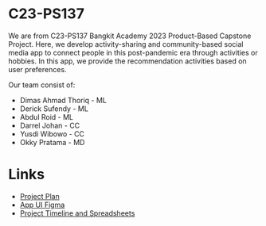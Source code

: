 # C23-PS137
We are from C23-PS137 Bangkit Academy 2023 Product-Based Capstone Project. Here, we develop activity-sharing and community-based social media app to connect people in this post-pandemic era through activities or hobbies. In this app, we provide the recommendation activities based on user preferences.

Our team consist of:
* Dimas Ahmad Thoriq - ML
* Derick Sufendy - ML
* Abdul Roid - ML
* Darrel Johan - CC
* Yusdi Wibowo - CC
* Okky Pratama - MD 

# Links
* [Project Plan](https://docs.google.com/document/d/1jULoqyHiPHE5pr8zrPeqBfwbHHQu17mgNvb11YOeFVk/edit?usp=sharing)
* [App UI Figma](https://www.figma.com/file/nD27ZDVTRn7vVdOz9FrnMM/Capstone-Project-MinSatu?type=design&node-id=1%3A3&t=Ci2LacCLYatWm6rY-1)
* [Project Timeline and Spreadsheets](https://docs.google.com/spreadsheets/d/1zpKmClQFkoM03T-Mx4G-enDPS8NK_7Up5h65HayFXGA/edit?usp=sharing)
